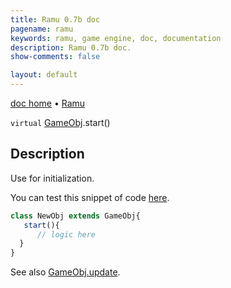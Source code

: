 ```yaml
---
title: Ramu 0.7b doc
pagename: ramu
keywords: ramu, game engine, doc, documentation
description: Ramu 0.7b doc.
show-comments: false

layout: default
---
```

[doc home](home) &#8226; [Ramu](../)  

``virtual`` [GameObj](GameObj).start()   

## Description
Use for initialization.  

You can test this snippet of code [here](https://hermespasser.github.io/p/ramu/tryramu/?class%20NewObj%20extends%20GameObj%7B%0A%20%20%20start()%7B%0A%20%20%20%20%20%20//%20initialize%20your%20variables%20here%0A%20%20%7D%0A%7D).
```javascript
class NewObj extends GameObj{
   start(){
      // logic here
  }
}
``` 
See also [GameObj.update](GameObj.update).